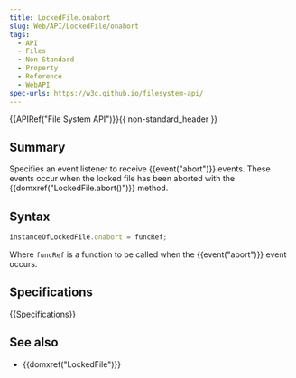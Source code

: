 ```yaml
---
title: LockedFile.onabort
slug: Web/API/LockedFile/onabort
tags:
  - API
  - Files
  - Non Standard
  - Property
  - Reference
  - WebAPI
spec-urls: https://w3c.github.io/filesystem-api/
---
```

{{APIRef("File System API")}}{{ non-standard_header }}

## Summary

Specifies an event listener to receive {{event("abort")}} events. These events occur when the locked file has been aborted with the {{domxref("LockedFile.abort()")}} method.

## Syntax

```js
instanceOfLockedFile.onabort = funcRef;
```

Where `funcRef` is a function to be called when the {{event("abort")}} event occurs.

## Specifications

{{Specifications}}

## See also

- {{domxref("LockedFile")}}
